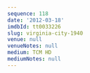 ```yaml
---
sequence: 118
date: '2012-03-18'
imdbId: tt0033226
slug: virginia-city-1940
venue: null
venueNotes: null
medium: TCM HD
mediumNotes: null
---
```



